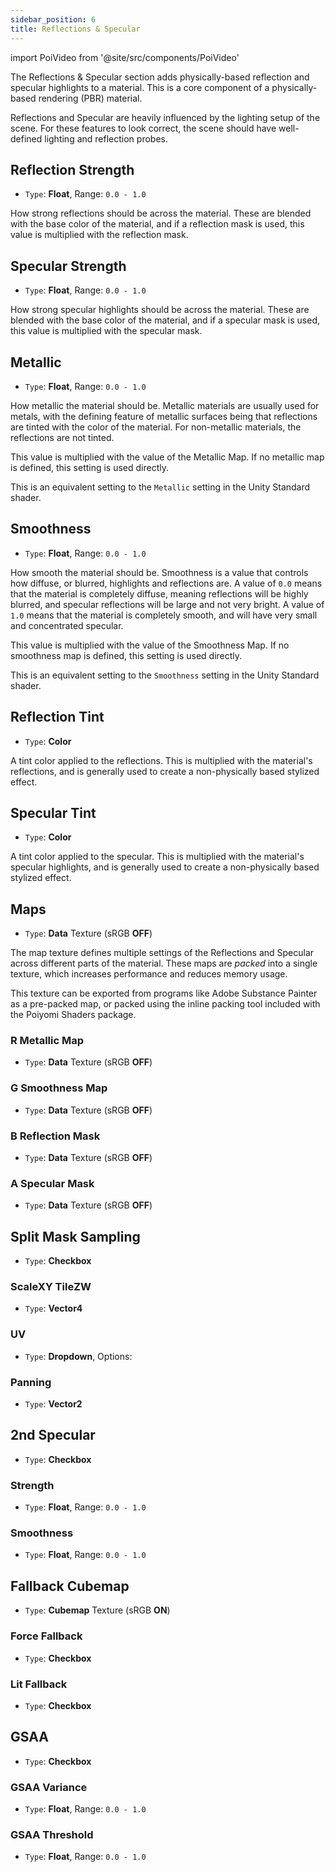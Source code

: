 ```yaml
---
sidebar_position: 6
title: Reflections & Specular
---
```

import PoiVideo from '@site/src/components/PoiVideo'

The Reflections & Specular section adds physically-based reflection and specular highlights to a material. This is a core component of a physically-based rendering (PBR) material. 

Reflections and Specular are heavily influenced by the lighting setup of the scene. For these features to look correct, the scene should have well-defined lighting and reflection probes.

## Reflection Strength

- `Type`: **Float**, Range: `0.0 - 1.0`

How strong reflections should be across the material. These are blended with the base color of the material, and if a reflection mask is used, this value is multiplied with the reflection mask.

## Specular Strength

- `Type`: **Float**, Range: `0.0 - 1.0`

How strong specular highlights should be across the material. These are blended with the base color of the material, and if a specular mask is used, this value is multiplied with the specular mask.

## Metallic

- `Type`: **Float**, Range: `0.0 - 1.0`

How metallic the material should be. Metallic materials are usually used for metals, with the defining feature of metallic surfaces being that reflections are tinted with the color of the material. For non-metallic materials, the reflections are not tinted.

This value is multiplied with the value of the Metallic Map. If no metallic map is defined, this setting is used directly.

This is an equivalent setting to the `Metallic` setting in the Unity Standard shader.

## Smoothness

- `Type`: **Float**, Range: `0.0 - 1.0`

How smooth the material should be. Smoothness is a value that controls how diffuse, or blurred, highlights and reflections are. A value of `0.0` means that the material is completely diffuse, meaning reflections will be highly blurred, and specular reflections will be large and not very bright. A value of `1.0` means that the material is completely smooth, and will have very small and concentrated specular.

This value is multiplied with the value of the Smoothness Map. If no smoothness map is defined, this setting is used directly.

This is an equivalent setting to the `Smoothness` setting in the Unity Standard shader.

## Reflection Tint

- `Type`: **Color**

A tint color applied to the reflections. This is multiplied with the material's reflections, and is generally used to create a non-physically based stylized effect.

## Specular Tint

- `Type`: **Color**

A tint color applied to the specular. This is multiplied with the material's specular highlights, and is generally used to create a non-physically based stylized effect.

## Maps

- `Type`: **Data** Texture (sRGB **OFF**)

The map texture defines multiple settings of the Reflections and Specular across different parts of the material. These maps are *packed* into a single texture, which increases performance and reduces memory usage.

This texture can be exported from programs like Adobe Substance Painter as a pre-packed map, or packed using the inline packing tool included with the Poiyomi Shaders package.

### R Metallic Map

- `Type`: **Data** Texture (sRGB **OFF**)


### G Smoothness Map

- `Type`: **Data** Texture (sRGB **OFF**)


### B Reflection Mask

- `Type`: **Data** Texture (sRGB **OFF**)

### A Specular Mask

- `Type`: **Data** Texture (sRGB **OFF**)


## Split Mask Sampling

- `Type`: **Checkbox**


### ScaleXY TileZW

- `Type`: **Vector4**


### UV

- `Type`: **Dropdown**, Options:


### Panning

- `Type`: **Vector2**

## 2nd Specular

- `Type`: **Checkbox**

### Strength

- `Type`: **Float**, Range: `0.0 - 1.0`

### Smoothness

- `Type`: **Float**, Range: `0.0 - 1.0`

## Fallback Cubemap

- `Type`: **Cubemap** Texture (sRGB **ON**)

### Force Fallback

- `Type`: **Checkbox**

### Lit Fallback

- `Type`: **Checkbox**

## GSAA

- `Type`: **Checkbox**



### GSAA Variance

- `Type`: **Float**, Range: `0.0 - 1.0`


### GSAA Threshold

- `Type`: **Float**, Range: `0.0 - 1.0`
